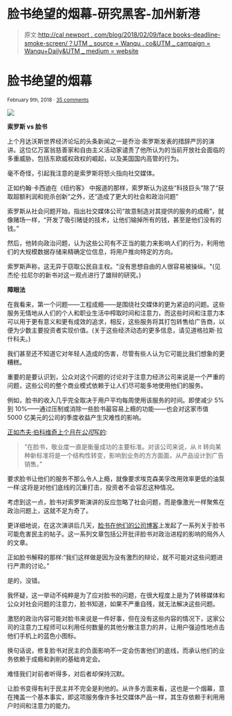 # 脸书绝望的烟幕-研究黑客-加州新港

> 原文:[http://cal newport . com/blog/2018/02/09/face books-deadline-smoke-screen/？UTM _ source = Wanqu . co&UTM _ campaign = Wanqu+Daily&UTM _ medium = website](http://calnewport.com/blog/2018/02/09/facebooks-desperate-smoke-screen/?utm_source=wanqu.co&utm_campaign=Wanqu+Daily&utm_medium=website)



# 脸书绝望的烟幕

<small>February 9th, 2018 · [35 comments](https://www.calnewport.com/blog/2018/02/09/facebooks-desperate-smoke-screen/#comments)</small>

![](../Images/4bd74ca18a272d9728d4bc98c38a3e5c.png)

**索罗斯 vs 脸书**

上个月达沃斯世界经济论坛的头条新闻之一是乔治·索罗斯发表的措辞严厉的演讲。这位亿万富翁慈善家和自由主义活动家谴责了他所认为的当前开放社会面临的多重威胁，包括东欧威权政权的崛起，以及美国国内高管的行为。

毫不奇怪，引起我注意的是索罗斯将怒火指向社交媒体。

正如约翰·卡西迪在《纽约客》 中报道的那样，索罗斯认为这些“科技巨头”除了“获取超额利润和扼杀创新”之外，还“造成了更大的社会和政治问题”

索罗斯从社会问题开始，指出社交媒体公司“故意制造对其提供的服务的成瘾”，就像赌场一样，“开发了吸引赌徒的技术，让他们输掉所有的钱，甚至是他们没有的钱。”

然后，他转向政治问题，认为这些公司有不正当的能力来影响人们的行为，利用他们的大规模数据存储来精确定位信息，将用户推向特定的方向。

索罗斯声称，这无异于窃取公民自主权。"没有思想自由的人很容易被操纵。"(见杰伦·拉尼尔的新书对这一观点进行了雄辩的研究。)

**障眼法**

在我看来，第一个问题——工程成瘾——是围绕社交媒体的更为紧迫的问题。这些服务无情地从人们的个人和职业生活中榨取时间和注意力，而这些时间和注意力本可以用于更有意义和更有成效的追求，相反，这些服务将其打包转售给广告商，以便为少数主要投资者实现价值。(关于这些经济动态的更多信息，请见道格拉斯·拉什科夫。)

我们甚至还不知道它对年轻人造成的伤害，尽管有些人认为它可能比我们想象的更糟糕。

重要的是要认识到，公众对这个问题的讨论对于注意力经济公司来说是一个严重的问题，这些公司的整个商业模式依赖于让人们尽可能多地使用他们的服务。

例如，脸书的收入几乎完全取决于用户平均每周使用该服务的时间。即使减少 5%到 10%——通过压制或消除一些脸书最容易上瘾的功能——也会对这家市值 5000 亿美元的公司的季度收益产生灾难性的影响。

[正如杰夫·伯科维奇上个月在*公司*写的](https://www.inc.com/jeff-bercovici/zuckerberg-fix-facebook-2018.html):

> “在脸书，敬业度一直是衡量成功的主要标准。对该公司来说，从 it 转向某种新标准将是一个结构性转变，影响到业务的方方面面，从产品设计到广告销售。”

要求脸书让他们的服务不那么令人上瘾，就像要求埃克森美孚改用效率更低的油泵一样:这将是对他们底线的沉重打击，投资者不会容忍这种情况。

考虑到这一点，脸书对索罗斯演讲的反应忽略了社会问题，而是像激光一样聚焦在政治问题上，这就不足为奇了。

更详细地说，在这次演讲后几天，[脸书在他们的公司博客](https://newsroom.fb.com/news/2018/01/hard-questions-democracy/)上发起了一系列关于脸书可能危害民主的帖子。这一系列文章包括公开批评脸书对政治进程的影响的局外人的文章。

正如脸书解释的那样:“我们这样做是因为没有激烈的辩论，就不可能对这些问题进行严肃的讨论。”

是的，没错。

我怀疑，这一举动不纯粹是为了应对脸书的问题，在很大程度上是为了转移媒体和公众对社会问题的注意力，脸书知道，如果不严重自残，就无法解决这些问题。

激怒的政治内容可能对脸书来说是一件好事，但在没有这些内容的情况下，这家公司的注意力工程师可以利用任何数量的其他分散注意力的井，让用户强迫性地点击他们手机上的蓝色小图标。

换句话说，修复脸书对民主的负面影响不一定会伤害他们的底线，而承认他们的业务依赖于成瘾和剥削的基础肯定会。

难怪我们对前者听得多，对后者却保持沉默。

让脸书变得有利于民主并不完全是利他的。从许多方面来看，这也是一个烟幕，意在掩盖一个基本事实，即这项服务像许多社交媒体产品一样，其生存依赖于利用用户时间和注意力的能力。

